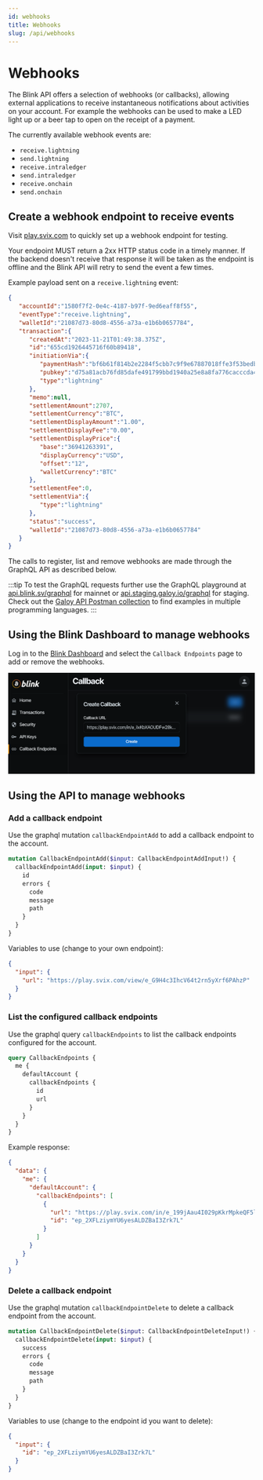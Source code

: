 ```yaml
---
id: webhooks
title: Webhooks
slug: /api/webhooks
---
```


# Webhooks

The Blink API offers a selection of webhooks (or callbacks), allowing external applications to receive instantaneous notifications about activities on your account. For example the webhooks can be used to make a LED light up or a beer tap to open on the receipt of a payment.

The currently available webhook events are:

* `receive.lightning`
* `send.lightning`
* `receive.intraledger`
* `send.intraledger`
* `receive.onchain`
* `send.onchain`

## Create a webhook endpoint to receive events
Visit [play.svix.com](https://play.svix.com/) to quickly set up a webhook endpoint for testing.

Your endpoint MUST return a 2xx HTTP status code in a timely manner. If the backend doesn't receive that response it will be taken as the endpoint is offline and the Blink API will retry to send the event a few times.

Example payload sent on a `receive.lightning` event:
```json
{
   "accountId":"1580f7f2-0e4c-4187-b97f-9ed6eaff8f55",
   "eventType":"receive.lightning",
   "walletId":"21087d73-80d8-4556-a73a-e1b6b0657784",
   "transaction":{
      "createdAt":"2023-11-21T01:49:38.375Z",
      "id":"655cd1926445716f60b89418",
      "initiationVia":{
         "paymentHash":"bf6b61f814b2e2284f5cbb7c9f9e67887018ffe3f53bedb9b70dec0a15ebca1c",
         "pubkey":"d75a81acb76fd85dafe491799bbd1940a25e8a8fa776cacccda4ee8444555e3e",
         "type":"lightning"
      },
      "memo":null,
      "settlementAmount":2707,
      "settlementCurrency":"BTC",
      "settlementDisplayAmount":"1.00",
      "settlementDisplayFee":"0.00",
      "settlementDisplayPrice":{
         "base":"36941263391",
         "displayCurrency":"USD",
         "offset":"12",
         "walletCurrency":"BTC"
      },
      "settlementFee":0,
      "settlementVia":{
         "type":"lightning"
      },
      "status":"success",
      "walletId":"21087d73-80d8-4556-a73a-e1b6b0657784"
   }
}
```

The calls to register, list and remove webhooks are made through the GraphQL API as described below.

:::tip
To test the GraphQL requests further use the GraphQL playground at [api.blink.sv/graphql](https://api.blink.sv/graphql) for mainnet or [api.staging.galoy.io/graphql](https://api.staging.galoy.io/graphql) for staging.<br />
Check out the [Galoy API Postman collection](https://documenter.getpostman.com/view/29391384/2s9YCAQq3z#0be26540-d31c-4d0e-b7ac-400fc73bdb80) to find examples in multiple programming languages.
:::

## Using the Blink Dashboard to manage webhooks

Log in to the [Blink Dashboard](https://dashboard.blink.sv) and select the `Callback Endpoints` page to add or remove the webhooks.

![Webhooks](../images/webhooks_dashboard.png)

## Using the API to manage webhooks
### Add a callback endpoint

Use the graphql mutation `callbackEndpointAdd` to add a callback endpoint to the account.

```graphql
mutation CallbackEndpointAdd($input: CallbackEndpointAddInput!) {
  callbackEndpointAdd(input: $input) {
    id
    errors {
      code
      message
      path
    }
  }
}
```

Variables to use (change to your own endpoint):
```json
{
  "input": {
    "url": "https://play.svix.com/view/e_G9H4c3IhcV64t2rn5yXrf6PAhzP"
  }
}
```

### List the configured callback endpoints

Use the graphql query `callbackEndpoints` to list the callback endpoints configured for the account.

```graphql
query CallbackEndpoints {
  me {
    defaultAccount {
      callbackEndpoints {
        id
        url
      }
    }
  }
}
```

Example response:
```json
{
  "data": {
    "me": {
      "defaultAccount": {
        "callbackEndpoints": [
          {
            "url": "https://play.svix.com/in/e_199jAau4I029pKkrMpkeQF5ll6E/",
            "id": "ep_2XFLziymYU6yesALDZBaI3Zrk7L"
          }
        ]
      }
    }
  }
}
```

### Delete a callback endpoint

Use the graphql mutation `callbackEndpointDelete` to delete a callback endpoint from the account.

```graphql
mutation CallbackEndpointDelete($input: CallbackEndpointDeleteInput!) {
  callbackEndpointDelete(input: $input) {
    success
    errors {
      code
      message
      path
    }
  }
}
```

Variables to use (change to the endpoint id you want to delete):
```json
{
  "input": {
    "id": "ep_2XFLziymYU6yesALDZBaI3Zrk7L"
  }
}
```
